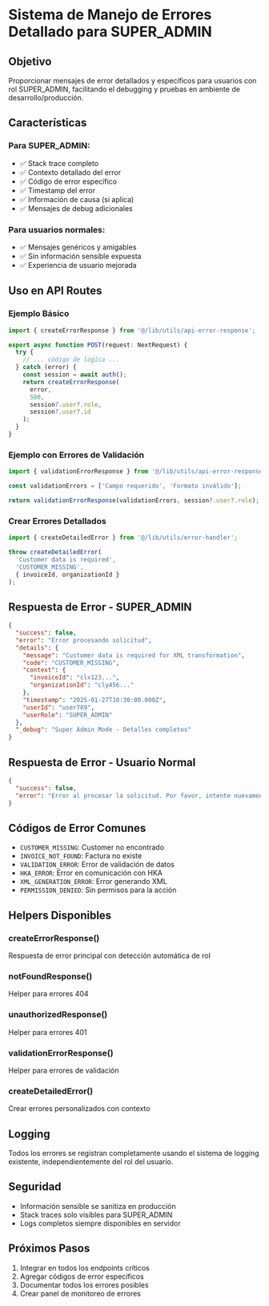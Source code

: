 # Sistema de Manejo de Errores Detallado para SUPER_ADMIN

## Objetivo

Proporcionar mensajes de error detallados y específicos para usuarios con rol SUPER_ADMIN, facilitando el debugging y pruebas en ambiente de desarrollo/producción.

## Características

### Para SUPER_ADMIN:
- ✅ Stack trace completo
- ✅ Contexto detallado del error
- ✅ Código de error específico
- ✅ Timestamp del error
- ✅ Información de causa (si aplica)
- ✅ Mensajes de debug adicionales

### Para usuarios normales:
- ✅ Mensajes genéricos y amigables
- ✅ Sin información sensible expuesta
- ✅ Experiencia de usuario mejorada

## Uso en API Routes

### Ejemplo Básico

```typescript
import { createErrorResponse } from '@/lib/utils/api-error-response';

export async function POST(request: NextRequest) {
  try {
    // ... código de lógica ...
  } catch (error) {
    const session = await auth();
    return createErrorResponse(
      error,
      500,
      session?.user?.role,
      session?.user?.id
    );
  }
}
```

### Ejemplo con Errores de Validación

```typescript
import { validationErrorResponse } from '@/lib/utils/api-error-response';

const validationErrors = ['Campo requerido', 'Formato inválido'];

return validationErrorResponse(validationErrors, session?.user?.role);
```

### Crear Errores Detallados

```typescript
import { createDetailedError } from '@/lib/utils/error-handler';

throw createDetailedError(
  'Customer data is required',
  'CUSTOMER_MISSING',
  { invoiceId, organizationId }
);
```

## Respuesta de Error - SUPER_ADMIN

```json
{
  "success": false,
  "error": "Error procesando solicitud",
  "details": {
    "message": "Customer data is required for XML transformation",
    "code": "CUSTOMER_MISSING",
    "context": {
      "invoiceId": "clx123...",
      "organizationId": "cly456..."
    },
    "timestamp": "2025-01-27T10:30:00.000Z",
    "userId": "user789",
    "userRole": "SUPER_ADMIN"
  },
  "_debug": "Super Admin Mode - Detalles completos"
}
```

## Respuesta de Error - Usuario Normal

```json
{
  "success": false,
  "error": "Error al procesar la solicitud. Por favor, intente nuevamente."
}
```

## Códigos de Error Comunes

- `CUSTOMER_MISSING`: Customer no encontrado
- `INVOICE_NOT_FOUND`: Factura no existe
- `VALIDATION_ERROR`: Error de validación de datos
- `HKA_ERROR`: Error en comunicación con HKA
- `XML_GENERATION_ERROR`: Error generando XML
- `PERMISSION_DENIED`: Sin permisos para la acción

## Helpers Disponibles

### createErrorResponse()
Respuesta de error principal con detección automática de rol

### notFoundResponse()
Helper para errores 404

### unauthorizedResponse()
Helper para errores 401

### validationErrorResponse()
Helper para errores de validación

### createDetailedError()
Crear errores personalizados con contexto

## Logging

Todos los errores se registran completamente usando el sistema de logging existente, independientemente del rol del usuario.

## Seguridad

- Información sensible se sanitiza en producción
- Stack traces solo visibles para SUPER_ADMIN
- Logs completos siempre disponibles en servidor

## Próximos Pasos

1. Integrar en todos los endpoints críticos
2. Agregar códigos de error específicos
3. Documentar todos los errores posibles
4. Crear panel de monitoreo de errores

